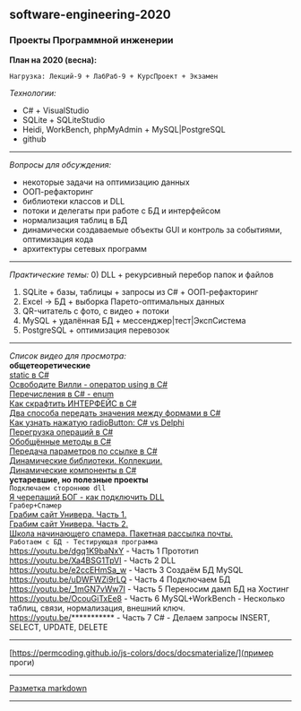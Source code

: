 ## software-engineering-2020
### Проекты Программной инженерии

__План на 2020 (весна):__  

`Нагрузка: Лекций-9 + ЛабРаб-9 + КурсПроект + Экзамен`  

_Технологии:_  
* C# + VisualStudio  
* SQLite + SQLiteStudio  
* Heidi, WorkBench, phpMyAdmin + MySQL|PostgreSQL  
* github  

---  

_Вопросы для обсуждения:_
* некоторые задачи на оптимизацию данных
* ООП-рефакторинг
* библиотеки классов и DLL
* потоки и делегаты при работе с БД и интерфейсом
* нормализация таблиц в БД
* динамически создаваемые объекты GUI и контроль за событиями, оптимизация кода
* архитектуры сетевых программ

---  

_Практические темы:_
0) DLL + рекурсивный перебор папок и файлов  
1) SQLite + базы, таблицы + запросы из C# + ООП-рефакторинг  
2) Excel -> БД + выборка Парето-оптимальных данных  
3) QR-читатель с фото, с видео + потоки  
4) MySQL + удалённая БД + мессенджер|тест|ЭкспСистема  
5) PostgreSQL + оптимизация перевозок  

---  

_Список видео для просмотра:_  
__общетеоретические__  
[static в C#](https://youtu.be/Lh6b6NsWFys)   
[Освободите Вилли - оператор using в C#](https://youtu.be/VDSOvAuhwlo)   
[Перечисления в C# - enum](https://youtu.be/vz3sj8O820E)  
[Как скрафтить ИНТЕРФЕЙС в C#](https://youtu.be/vz3sj8O820E)  
[Два способа передать значения между формами в C#](https://youtu.be/vz3sj8O820E)  
[Как узнать нажатую radioButton: C# vs Delphi](https://youtu.be/vz3sj8O820E)  
[Перегрузка операций в C#](https://youtu.be/vz3sj8O820E)  
[Обобщённые методы в C#](https://youtu.be/vz3sj8O820E)  
[Передача параметров по ссылке в C#](https://youtu.be/vz3sj8O820E)  
[Динамические библиотеки. Коллекции.](https://youtu.be/vz3sj8O820E)  
[Динамические компоненты в C#](https://youtu.be/vz3sj8O820E)  
__устаревшие, но полезные проекты__  
`Подключаем стороннюю dll`  
[Я черепаший БОГ - как подключить DLL](https://youtu.be/lVKKYWzr8uc)  
`Грабер+Спамер`  
[Грабим сайт Универа. Часть 1.](https://youtu.be/Bbens2jvZak)  
[Грабим сайт Универа. Часть 2.](https://youtu.be/YlBtHfZO5yw)  
[Школа начинающего спамера. Пакетная рассылка почты.](https://youtu.be/lVKKYWzr8uc)  
`Работаем с БД - Тестирующая программа`  
https://youtu.be/dgq1K9baNxY	- Часть 1 Прототип  
https://youtu.be/Xa4BSG1TpVI	- Часть 2 DLL  
https://youtu.be/e2ccEHmSa_w	- Часть 3 Создаём БД MySQL  
https://youtu.be/uDWFWZi9rLQ	- Часть 4 Подключаем БД  
https://youtu.be/_1mGN7vWw7I	- Часть 5 Переносим дамп БД на Хостинг  
https://youtu.be/OcouGiTxEe8	- Часть 6 MySQL+WorkBench - Несколько таблиц, связи, нормализация, внешний ключ.  
https://youtu.be/***********	- Часть 7 C# - Делаем запросы INSERT, SELECT, UPDATE, DELETE  
   
---  

[https://permcoding.github.io/js-colors/docs/docsmaterialize/](пример проги)  

---  

[Разметка markdown](https://docs.microsoft.com/ru-ru/contribute/markdown-reference)  

---  

